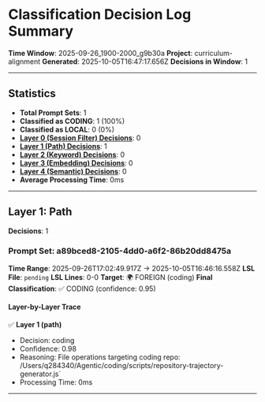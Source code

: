 # Classification Decision Log Summary

**Time Window**: 2025-09-26_1900-2000_g9b30a
**Project**: curriculum-alignment
**Generated**: 2025-10-05T16:47:17.656Z
**Decisions in Window**: 1

---

## Statistics

- **Total Prompt Sets**: 1
- **Classified as CODING**: 1 (100%)
- **Classified as LOCAL**: 0 (0%)
- **[Layer 0 (Session Filter) Decisions](#layer-0-session-filter)**: 0
- **[Layer 1 (Path) Decisions](#layer-1-path)**: 1
- **[Layer 2 (Keyword) Decisions](#layer-2-keyword)**: 0
- **[Layer 3 (Embedding) Decisions](#layer-3-embedding)**: 0
- **[Layer 4 (Semantic) Decisions](#layer-4-semantic)**: 0
- **Average Processing Time**: 0ms

---

## Layer 1: Path

**Decisions**: 1

### Prompt Set: a89bced8-2105-4dd0-a6f2-86b20dd8475a

**Time Range**: 2025-09-26T17:02:49.917Z → 2025-10-05T16:46:16.558Z
**LSL File**: `pending`
**LSL Lines**: 0-0
**Target**: 🌍 FOREIGN (coding)
**Final Classification**: ✅ CODING (confidence: 0.95)

#### Layer-by-Layer Trace

✅ **Layer 1 (path)**
- Decision: coding
- Confidence: 0.98
- Reasoning: File operations targeting coding repo: /Users/q284340/Agentic/coding/scripts/repository-trajectory-generator.js`
- Processing Time: 0ms

---

